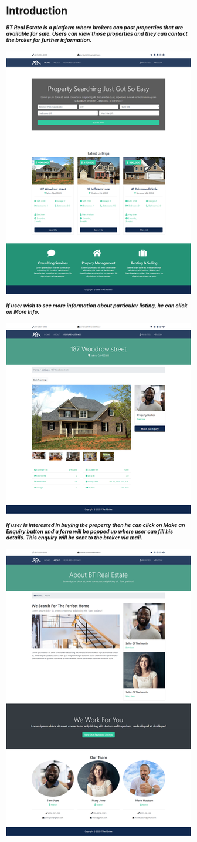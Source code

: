 # Introduction 

##### BT Real Estate is a platform where brokers can post properties that are available for sale. Users can view those properties and they can contact the broker for further information.





![dashboard](./Screenshots/screencapture-127-0-0-1-8000-1587904058328.png)





##### If user wish to see more information about particular listing, he can click on **More Info**.



![particular listing](./Screenshots/screencapture-127-0-0-1-8000-listings-3-1587905004779.png)



##### If user is interested in buying the property then he can click on **Make an Enquiry** button and a form will be popped up where user can fill his details. This enquiry will be sent to the broker via mail.

![About Page](./Screenshots/screencapture-127-0-0-1-8000-about-1587904136401.png)